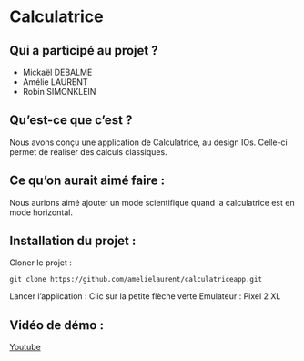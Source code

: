 # Calculatrice
## Qui a participé au projet ?

 - Mickaël DEBALME 
 - Amélie LAURENT 
 - Robin SIMONKLEIN

## Qu’est-ce que c’est ?

Nous avons conçu une application de Calculatrice, au design IOs. Celle-ci permet de réaliser des calculs classiques.

## Ce qu’on aurait aimé faire :

Nous aurions aimé ajouter un mode scientifique quand la calculatrice est en mode horizontal.

## Installation du projet :

Cloner le projet :

    git clone https://github.com/amelielaurent/calculatriceapp.git

Lancer l’application : Clic sur la petite flèche verte
Emulateur : Pixel 2 XL

## Vidéo de démo :
[Youtube](https://youtu.be/zV0E5BcHy84)
